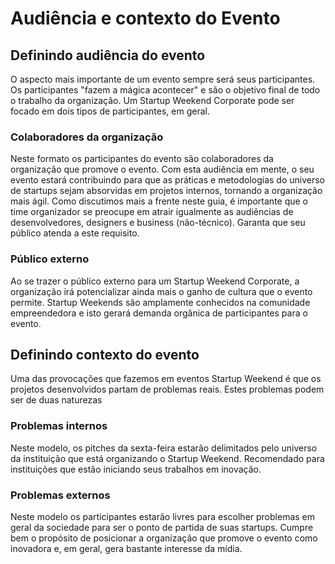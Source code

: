 # Audiência e contexto do Evento
## Definindo audiência do evento
O aspecto mais importante de um evento sempre será seus participantes. Os participantes "fazem a mágica acontecer" e são o objetivo final de todo o trabalho da organização. Um Startup Weekend Corporate pode ser focado em dois tipos de participantes, em geral.

### Colaboradores da organização
Neste formato os participantes do evento são colaboradores da organização que promove o evento. Com esta audiência em mente, o seu evento estará contribuindo para que as práticas e metodologias do universo de startups sejam absorvidas em projetos internos, tornando a organização mais ágil. Como discutimos mais a frente neste guia, é importante que o time organizador se preocupe em atrair igualmente as audiências de desenvolvedores, designers e business (não-técnico). Garanta que seu público atenda a este requisito.

### Público externo
Ao se trazer o público externo para um Startup Weekend Corporate, a organização irá potencializar ainda mais o ganho de cultura que o evento permite. Startup Weekends são amplamente conhecidos na comunidade empreendedora e isto gerará demanda orgânica de participantes para o evento.

## Definindo contexto do evento
Uma das provocações que fazemos em eventos Startup Weekend é que os projetos desenvolvidos partam de problemas reais. Estes problemas podem ser de duas naturezas

### Problemas internos
Neste modelo, os pitches da sexta-feira estarão delimitados pelo universo da instituição que está organizando o Startup Weekend. Recomendado para instituições que estão iniciando seus trabalhos em inovação.

### Problemas externos
Neste modelo os participantes estarão livres para escolher problemas em geral da sociedade para ser o ponto de partida de suas startups. Cumpre bem o propósito de posicionar a organização que promove o evento como inovadora e, em geral, gera bastante interesse da mídia.
